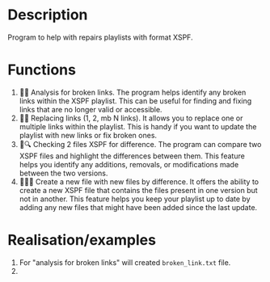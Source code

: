 # Description
Program to help with repairs playlists with format XSPF.

# Functions
1. 🧐🔗 Analysis for broken links. The program helps identify any broken links within the XSPF playlist. 
This can be useful for finding and fixing links that are no longer valid or accessible.
2. 🔄🔗 Replacing links (1, 2, mb N links). It allows you to replace one or multiple links within the playlist. 
This is handy if you want to update the playlist with new links or fix broken ones.
3. 📃🔍 Checking 2 files XSPF for difference. The program can compare two XSPF files and highlight the differences between them. 
This feature helps you identify any additions, removals, or modifications made between the two versions.
4. 📂➕💾 Create a new file with new files by difference. 
It offers the ability to create a new XSPF file that contains the files present in one version but not in another. 
This feature helps you keep your playlist up to date by adding any new files that might have been added since the last update.

# Realisation/examples
1. For "analysis for broken links" will created `broken_link.txt` file.
2. 
